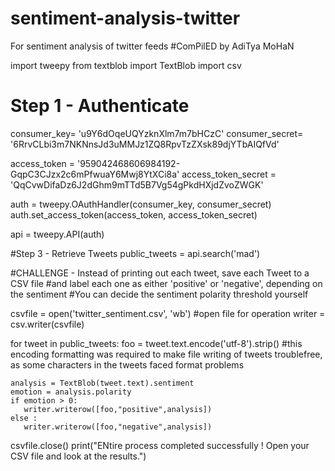 # sentiment-analysis-twitter
For sentiment analysis of twitter feeds
#ComPilED by AdiTya MoHaN

import tweepy
from textblob import TextBlob
import csv

# Step 1 - Authenticate
consumer_key= 'u9Y6dOqeUQYzknXlm7m7bHCzC'
consumer_secret= '6RrvCLbi3m7NKNnsJd3uMMJz1ZQ8RpvTzZXsk89djYTbAIQfVd'

access_token = '959042468606984192-GqpC3CJzx2c6mPfwuaY6Mwj8YtXCi8a'
access_token_secret = 'QqCvwDifaDz6J2dGhm9mTTd5B7Vg54gPkdHXjdZvoZWGK'

auth = tweepy.OAuthHandler(consumer_key, consumer_secret)
auth.set_access_token(access_token, access_token_secret)

api = tweepy.API(auth)

#Step 3 - Retrieve Tweets
public_tweets = api.search('mad')


#CHALLENGE - Instead of printing out each tweet, save each Tweet to a CSV file
#and label each one as either 'positive' or 'negative', depending on the sentiment 
#You can decide the sentiment polarity threshold yourself

csvfile = open('twitter_sentiment.csv', 'wb') #open file for operation
writer = csv.writer(csvfile)   



for tweet in public_tweets:
    foo = tweet.text.encode('utf-8').strip()  #this encoding formatting was required to make file writing of tweets  troublefree, as some   characters in the tweets faced format problems

    analysis = TextBlob(tweet.text).sentiment
    emotion = analysis.polarity
    if emotion > 0:
       writer.writerow([foo,"positive",analysis]) 
    else : 
       writer.writerow([foo,"negative",analysis])         
    
csvfile.close()
print("ENtire process completed successfully ! Open your CSV file and look at the results.")
